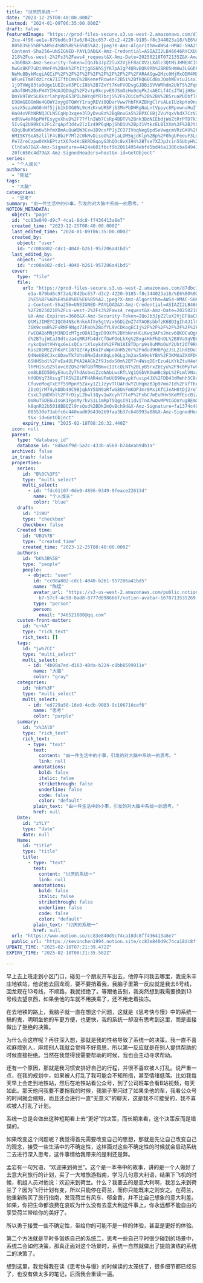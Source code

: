 ```yaml
---
title: "讨厌的系统一"
date: "2023-12-25T08:40:00.000Z"
lastmod: "2024-01-09T06:35:00.000Z"
draft: false
featuredImage: "https://prod-files-secure.s3.us-west-2.amazonaws.com/d7dbc101-8\
  2ce-4f96-ae1a-879bd6c9f3a6/842bc657-d3c2-4220-9185-f8c344023a18/%E6%80%9D%E8%\
  80%83%E5%BF%AB%E4%B8%8E%E6%85%A2.jpeg?X-Amz-Algorithm=AWS4-HMAC-SHA256&X-Amz-\
  Content-Sha256=UNSIGNED-PAYLOAD&X-Amz-Credential=ASIAZI2LB46646RYCXUU%2F20250\
  218%2Fus-west-2%2Fs3%2Faws4_request&X-Amz-Date=20250218T072135Z&X-Amz-Expires\
  =3600&X-Amz-Security-Token=IQoJb3JpZ2luX2VjEF8aCXVzLXdlc3QtMiJHMEUCIQDnG1B6ey\
  hwGs8KP7uDi4WeF4%2Bak%2FtItjg6S6hSjYK7pAIgP4QRvBQk9Rb%2BRO5HmHw3LGGhh331DmzWA\
  NeMu8BykMcqiAQIiP%2F%2F%2F%2F%2F%2F%2F%2F%2F%2FARAAGgw2Mzc0MjMxODM4MDUiDLFAeg\
  WFueETmATdzCrcA7IITfbCmvE%2BKenefRcw4nF2B5i%2BfkQ6QCd8xJOohWEviuJisx7LPgN3kRb\
  1j9TVWg83ta0dge1UEZcwX3PCcI8b%2B7ZxYt7KeFVODsgGJDBiSVVWRhdm2UhTS%2FqK8zw14XGC\
  aOofOH%2BxFW4YIMdA3QDUg2%2F2vtp9kcpvE9JSmOzHu9dqPkJoAECLf4CsJTWjjH8uj7oZiCiOz\
  DmYk9TWcSLKkzrlahpVpB53PILbHYq0YR7bcjS%2FoZOiCmf%2B%2BV%2B5ruaPUDbf7qmHPYAzMr\
  E9BmGEOOmNe4GOWY2xyg8TQWnYIragREVi0QDarVww7hbFKAZBHgClrsALeIUzkpYo9nxcfHNr9e6\
  snzX5caaWG0nNf5jjb1kDOG0NL9cHzKrwURSFjS3MnPbDHRgNaLntVppyc8RpvwnuHuITp6YX%2Fa\
  Ha04xVRhNRNQJCLN5CqHp3xqee3lDyDvu8z%2BgBnuGa5%2BPXC6BjZVuYqxVhdX7CzVZYpZoY6KV\
  edRVw4aR6pPWfEsygvXhvD%2F77flnIWb7CsRp4BDTV%2Bnk3BdNIEbdjWoZtRrPTD7k3miAstgsc\
  5IvSq2U90kCs2FiZrqApf3d4w2lzIz49P6qHpjShD1U%2Bp31VtkzELB1XXm%2F%2BJtXFMOXi0L0\
  GOqUBuKW5m6w5hfmXBmAuQuWQW3Cew1D9csfPJjZCO7IVoqNegQpdSeVwqcmVRzGXU%2FYFvRllGR\
  6MISKYSeA5zlilF4sBbzF7Ml2C0kMvDisoG%2FLaLOM5qjdKlp%2Bp%2F0hgUFeeuF3LquA2he2ms\
  Pe7ZreCzpw0YKkEPtztX67o4KcEKRDGqoyG3hQOc8vXI94%2BTse7XZJpJcin55UbyH%2Bl5%2Bf4\
  Clh6s67D&X-Amz-Signature=4424a601fbcf9b20614954ebfd5bd46a1386cba849479c0b2ede\
  20fc650c4d79&X-Amz-SignedHeaders=host&x-id=GetObject"
series:
  - "个人成长"
authors:
  - "陈猛"
tags:
  - "大脑"
categories:
  - "思考"
summary: "由一件生活中的小事，引发的对大脑中系统一的思考。"
NOTION_METADATA:
  object: "page"
  id: "cc83e840-d9c7-4ca1-8dc8-ff436413a8e7"
  created_time: "2023-12-25T08:40:00.000Z"
  last_edited_time: "2024-01-09T06:35:00.000Z"
  created_by:
    object: "user"
    id: "cc08a802-cdc1-4040-b261-957206a41bd5"
  last_edited_by:
    object: "user"
    id: "cc08a802-cdc1-4040-b261-957206a41bd5"
  cover:
    type: "file"
    file:
      url: "https://prod-files-secure.s3.us-west-2.amazonaws.com/d7dbc101-82ce-4f96-a\
        e1a-879bd6c9f3a6/842bc657-d3c2-4220-9185-f8c344023a18/%E6%80%9D%E8%80%8\
        3%E5%BF%AB%E4%B8%8E%E6%85%A2.jpeg?X-Amz-Algorithm=AWS4-HMAC-SHA256&X-Am\
        z-Content-Sha256=UNSIGNED-PAYLOAD&X-Amz-Credential=ASIAZI2LB466ROM6QWH4\
        %2F20250218%2Fus-west-2%2Fs3%2Faws4_request&X-Amz-Date=20250218T072032Z\
        &X-Amz-Expires=3600&X-Amz-Security-Token=IQoJb3JpZ2luX2VjEF8aCXVzLXdlc3\
        QtMiJIMEYCIQC04NScRnknAfXy5gtVzxSGDiZmZ74TAOBsbbfzK6BDIgIhAJ1lCM4aDpOVG\
        3GK9csmB%2FsRNF9Ngd7JFmb%2BofYL9VCDKogECIj%2F%2F%2F%2F%2F%2F%2F%2F%2F%2\
        FwEQABoMNjM3NDIzMTgzODA1IgzD99Xf%2BYbNreHGiKwq3APs2mcv6QKOCuQgAaHVvg%2F\
        d%2BTujWCaJ9dtuza4qRRJFb4drCfOwFOoLkXg%2Bxg4HkFhOnOL%2B8Va9qVB6CEsNWbP5\
        rykcQa8tVHYqx6eLsQCariXloyk4V%2FPW18I8TDprp9s0uMMoOuY2Uht2OT9RK9nd42Si5\
        Kas281MEZzhKxFCi87QZrAyIKoIFuWpnUnH526r%2Fndud9H8PgzJsL2indEOu3b8uhUfct\
        Q4NeUB8CJxcUDawTk7Uhs0NwIdsK8qLs0GLgJm2ax5A9okYBV%2F3KMUaZXXFDKgD%2BhKE\
        6SHHSbdl%2FvEa4OLPKA2AAGkZf9JsdxS0m%2BY7n4WsqDErEzu4LKYkZtvH4ehVIkcK4vD\
        lhPHiSuS25lovc0ZQ%2FWfGBfMBmvcIItcQLNT%2BLyB5rxZ6Eyu%2F9c0MyTw0%2F%2Bew\
        om8LBID5D6yE4usZy7hdAsbwiZzoNAbLwsRTLVg1QGbVKOwWBc8pL%2FLmlVNxznNFH6gb7\
        hfODVq73XsvgTlR5%2BiPFHAR4eUFmUUB90eypkYuvip4JX%2FDD43dMehh5C8cPBSRRxtZ\
        CfuveMoqTxEYf59MpnY5Zaxy1ZiJzyvTlUAFdwYZUHqmzBJp97mo7Id%2FVfThrlhUr7p5H\
        2DzOjrM74ykDDb49C9BjqkAY5SN9aRfwG8OnFmKOPJmr8MxiKfCJeAH0tDj2roToT9oNMXV\
        CsxL7qNDVbl%2FfrDiyL2hwl1Qyv1wXcyhT7leP%2FxbC7mEuRHvSKeMfEocBiZeKQ%2FMR\
        0VRuTSDE6uIsGK1FpsMyrkvS1LimRpT5QgsI911dvITnA7wQvMPVCGOnYugBEmGTNIEK9V5\
        k8qnRQ2b5018BBQZl9rsQsd%2BDk2mQvBch9d&X-Amz-Signature=fa1374c40c9c3a007\
        085530e73abfc6c440ead69643b2b9faa3b37c648993a88&X-Amz-SignedHeaders=hos\
        t&x-id=GetObject"
      expiry_time: "2025-02-18T08:20:32.440Z"
  icon: null
  parent:
    type: "database_id"
    database_id: "8d6a6f9d-5a2c-433b-a560-b744eab9db1a"
  archived: false
  in_trash: false
  properties:
    series:
      id: "B%3C%3FS"
      type: "multi_select"
      multi_select:
        - id: "fdc61107-0de9-4896-9349-9feace22613d"
          name: "个人成长"
          color: "blue"
    draft:
      id: "JiWU"
      type: "checkbox"
      checkbox: false
    Created time:
      id: "UBQ%7B"
      type: "created_time"
      created_time: "2023-12-25T08:40:00.000Z"
    authors:
      id: "bK%3B%5B"
      type: "people"
      people:
        - object: "user"
          id: "cc08a802-cdc1-4040-b261-957206a41bd5"
          name: "陈猛"
          avatar_url: "https://s3-us-west-2.amazonaws.com/public.notion-static.com/775523\
            b7-57cf-4c98-8ad8-8777d898666f/notion-avatar-1678713535269.png"
          type: "person"
          person:
            email: "346521888@qq.com"
    custom-front-matter:
      id: "c~kA"
      type: "rich_text"
      rich_text: []
    tags:
      id: "jw%7CC"
      type: "multi_select"
      multi_select:
        - id: "4b08a7ed-d163-40da-b224-c8bb8599911e"
          name: "大脑"
          color: "gray"
    categories:
      id: "nbY%3F"
      type: "multi_select"
      multi_select:
        - id: "ed729a50-16e0-4cdb-9083-9c106716cef6"
          name: "思考"
          color: "purple"
    summary:
      id: "x%3AlD"
      type: "rich_text"
      rich_text:
        - type: "text"
          text:
            content: "由一件生活中的小事，引发的对大脑中系统一的思考。"
            link: null
          annotations:
            bold: false
            italic: false
            strikethrough: false
            underline: false
            code: false
            color: "default"
          plain_text: "由一件生活中的小事，引发的对大脑中系统一的思考。"
          href: null
    Date:
      id: "zYLY"
      type: "date"
      date: null
    Name:
      id: "title"
      type: "title"
      title:
        - type: "text"
          text:
            content: "讨厌的系统一"
            link: null
          annotations:
            bold: false
            italic: false
            strikethrough: false
            underline: false
            code: false
            color: "default"
          plain_text: "讨厌的系统一"
          href: null
  url: "https://www.notion.so/cc83e840d9c74ca18dc8ff436413a8e7"
  public_url: "https://kevinchen1994.notion.site/cc83e840d9c74ca18dc8ff436413a8e7"
UPDATE_TIME: "2025-02-18T07:21:39.472Z"
EXPIRY_TIME: "2025-02-18T08:21:35.582Z"

---
```

<link rel="stylesheet" href="https://cdn.jsdelivr.net/npm/katex@0.16.2/dist/katex.min.css" integrity="sha384-bYdxxUwYipFNohQlHt0bjN/LCpueqWz13HufFEV1SUatKs1cm4L6fFgCi1jT643X" crossorigin="anonymous">


早上去上班走到小区门口，碰见一个朋友开车出去，他停车问我去哪里，我说朱辛庄地铁站，他说他去回龙观，要不要捎着我，我脑子里第一反应就是我去8号线，回龙观在13号线，不顺路，我就拒绝了。等跟他告别，我突然想到我需要换到13号线去望京西，如果坐他的车就不用换乘了，还不用走着挨冻。


在去地铁的路上，我脑子就一直在想这个问题，这就是《思考快与慢》中的系统一搞的鬼，明明坐他的车更方便，也更快，我的系统一却没有思考到这里，而是直接做出了拒绝的决策。


为什么会这样呢？再往深入想，那就是我的性格导致了系统一的决策。我一直不喜欢麻烦别人，麻烦别人我就会觉得不好意思，所以第一反应就是在别人提供帮助的时候直接拒绝。当然在我觉得我需要帮助的时候，我也会主动寻求帮助。


还有一个原因，那就是我习惯安排好自己的行程，并很不喜欢被人打乱。说严重一点，在我的规划中，如果被人打乱了我可能会不知所措，甚至情绪低落。比如我每天早上会走到地铁站，然后在地铁站看公众号，到了公司班车会看B站视频，每天如此。那天他问我要不要捎我的时候，我脑子里闪过了如果坐他的车，我看公众号的时间就会缩短，而且还会进行一直“无意义”的聊天，这是我不可接受的，我不喜欢被人打乱了计划。


系统一总是会做出这种短期看上去“更好”的决策，而长期来看，这个决策反而是错误的。


如果改变这个问题呢？我觉得首先需要改变自己的思想，那就是先让自己改变自己的观念，接受一些生活中的不确定性，这样面对这些不确定性的时候就会启动系统二去进行深入思考，这件事情给我带来的是利还是弊。


孟岩有一句咒语，“欢迎来到荷兰”。这个是一本书中的故事，讲的是一个人做好了去意大利旅行的计划，买了一大堆旅游指南，学习几句意大利语，结果下飞机的时候，机组人员对他说：欢迎来到荷兰。什么？我要去的是意大利啊，我怎么来到荷兰了？因为飞行计划有变，所以只能停在荷兰，而你只能既来之则安之。在荷兰，他重新购买了旅行指南，发现荷兰有风车、郁金香，并不比自己想象的意大利差。如果，你把生命都浪费在哀叹为什么没有去意大利这件事上，你永远都不能自由的享受荷兰带给你的美好了。


所以勇于接受一些不确定性，带给你的可能不是一样的体验，甚至是更好的体验。


第二个方法就是平时多锻炼自己的系统二，思考一些自己平时很少碰到的场景中，系统二会如何决策，那真正面对这个场景时，系统一自然就做出了提前演练的系统二的决策了。


想到这里，我觉得我在读《思考快与慢》的时候读的太笼统了，很多细节都已经忘了，也没有做太多的笔记，后面我会重读一遍。

